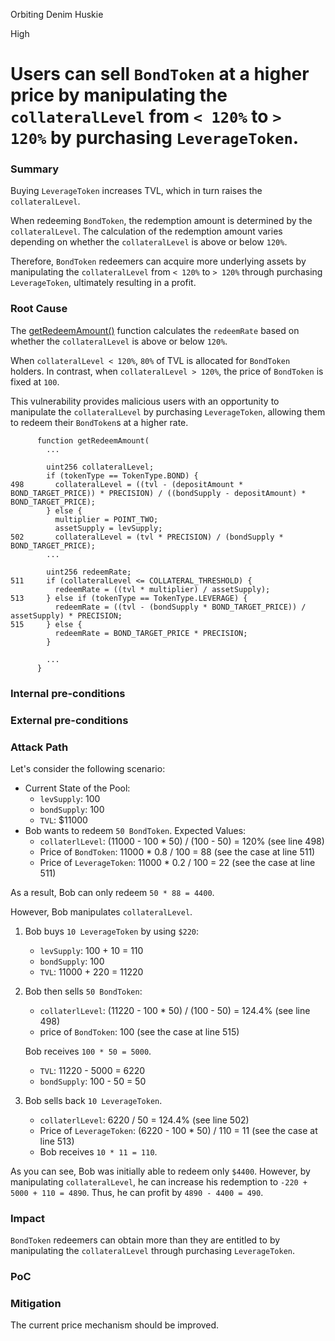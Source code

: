 Orbiting Denim Huskie

High

# Users can sell `BondToken` at a higher price by manipulating the `collateralLevel` from `< 120%` to `> 120%` by purchasing `LeverageToken`.

### Summary

Buying `LeverageToken` increases TVL, which in turn raises the `collateralLevel`.

When redeeming `BondToken`, the redemption amount is determined by the `collateralLevel`. The calculation of the redemption amount varies depending on whether the `collateralLevel` is above or below `120%`.

Therefore, `BondToken` redeemers can acquire more underlying assets by manipulating the `collateralLevel` from `< 120%` to `> 120%` through purchasing `LeverageToken`, ultimately resulting in a profit.

### Root Cause

The [getRedeemAmount()](https://github.com/sherlock-audit/2024-12-plaza-finance/tree/main/plaza-evm/src/Pool.sol#L511-L518) function calculates the `redeemRate` based on whether the `collateralLevel` is above or below `120%`.

When `collateralLevel < 120%`, `80%` of TVL is allocated for `BondToken` holders. In contrast, when `collateralLevel > 120%`, the price of `BondToken` is fixed at `100`.

This vulnerability provides malicious users with an opportunity to manipulate the `collateralLevel` by purchasing `LeverageToken`, allowing them to redeem their `BondToken`s at a higher rate.

```solidity
      function getRedeemAmount(
        ...
        
        uint256 collateralLevel;
        if (tokenType == TokenType.BOND) {
498       collateralLevel = ((tvl - (depositAmount * BOND_TARGET_PRICE)) * PRECISION) / ((bondSupply - depositAmount) * BOND_TARGET_PRICE);
        } else {
          multiplier = POINT_TWO;
          assetSupply = levSupply;
502       collateralLevel = (tvl * PRECISION) / (bondSupply * BOND_TARGET_PRICE);
        ...
        
        uint256 redeemRate;
511     if (collateralLevel <= COLLATERAL_THRESHOLD) {
          redeemRate = ((tvl * multiplier) / assetSupply);
513     } else if (tokenType == TokenType.LEVERAGE) {
          redeemRate = ((tvl - (bondSupply * BOND_TARGET_PRICE)) / assetSupply) * PRECISION;
515     } else {
          redeemRate = BOND_TARGET_PRICE * PRECISION;
        }
        
        ...
      }
```

### Internal pre-conditions

### External pre-conditions

### Attack Path

Let's consider the following scenario:

- Current State of the Pool:
    - `levSupply`: 100
    - `bondSupply`: 100
    - `TVL`: $11000
- Bob wants to redeem `50 BondToken`. Expected Values:
    - `collaterlLevel`: (11000 - 100 * 50) / (100 - 50) = 120% (see line 498)
    - Price of `BondToken`: 11000 * 0.8 / 100 = 88 (see the case at line 511)
    - Price of `LeverageToken`: 11000 * 0.2 / 100 = 22 (see the case at line 511)

As a result, Bob can only redeem `50 * 88 = 4400`.

However, Bob manipulates `collateralLevel`.

1. Bob buys `10 LeverageToken` by using `$220`:
    - `levSupply`: 100 + 10 = 110
    - `bondSupply`: 100
    - `TVL`: 11000 + 220 = 11220
2. Bob then sells `50 BondToken`:
    - `collaterlLevel`: (11220 - 100 * 50) / (100 - 50) = 124.4% (see line 498)
    - price of `BondToken`: 100 (see the case at line 515)
    
    Bob receives `100 * 50 = 5000`.
    
    - `TVL`: 11220 - 5000 = 6220
    - `bondSupply`: 100 - 50 = 50
3. Bob sells back `10 LeverageToken`.
    - `collaterlLevel`: 6220 / 50 = 124.4% (see line 502)
    - Price of `LeverageToken`: (6220 - 100 * 50) / 110 = 11 (see the case at line 513)
    - Bob receives `10 * 11 = 110`.

As you can see, Bob was initially able to redeem only `$4400`. However, by manipulating `collateralLevel`, he can increase his redemption to `-220 + 5000 + 110 = 4890`. Thus, he can profit by `4890 - 4400 = 490`.

### Impact

`BondToken` redeemers can obtain more than they are entitled to by manipulating the `collateralLevel` through purchasing `LeverageToken`.

### PoC

### Mitigation

The current price mechanism should be improved.
